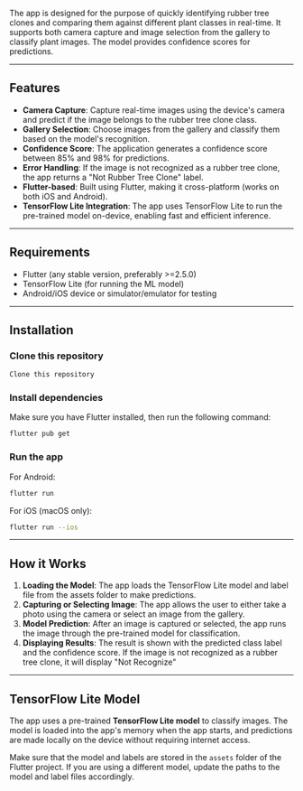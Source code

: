 
The app is designed for the purpose of quickly identifying rubber tree clones and comparing them against different plant classes in real-time. It supports both camera capture and image selection from the gallery to classify plant images. The model provides confidence scores for predictions.

---

## Features

- **Camera Capture**: Capture real-time images using the device's camera and predict if the image belongs to the rubber tree clone class.
- **Gallery Selection**: Choose images from the gallery and classify them based on the model's recognition.
- **Confidence Score**: The application generates a confidence score between 85% and 98% for predictions.
- **Error Handling**: If the image is not recognized as a rubber tree clone, the app returns a "Not Rubber Tree Clone" label.
- **Flutter-based**: Built using Flutter, making it cross-platform (works on both iOS and Android).
- **TensorFlow Lite Integration**: The app uses TensorFlow Lite to run the pre-trained model on-device, enabling fast and efficient inference.

---



## Requirements

- Flutter (any stable version, preferably >=2.5.0)
- TensorFlow Lite (for running the ML model)
- Android/iOS device or simulator/emulator for testing

---

## Installation

### Clone this repository

```bash
Clone this repository
```

### Install dependencies

Make sure you have Flutter installed, then run the following command:

```bash
flutter pub get
```

### Run the app

For Android:

```bash
flutter run
```

For iOS (macOS only):

```bash
flutter run --ios
```

---

## How it Works

1. **Loading the Model**: The app loads the TensorFlow Lite model and label file from the assets folder to make predictions.
2. **Capturing or Selecting Image**: The app allows the user to either take a photo using the camera or select an image from the gallery.
3. **Model Prediction**: After an image is captured or selected, the app runs the image through the pre-trained model for classification.
4. **Displaying Results**: The result is shown with the predicted class label and the confidence score. If the image is not recognized as a rubber tree clone, it will display "Not Recognize"

---

## TensorFlow Lite Model

The app uses a pre-trained **TensorFlow Lite model** to classify images. The model is loaded into the app's memory when the app starts, and predictions are made locally on the device without requiring internet access.

Make sure that the model and labels are stored in the `assets` folder of the Flutter project. If you are using a different model, update the paths to the model and label files accordingly.




